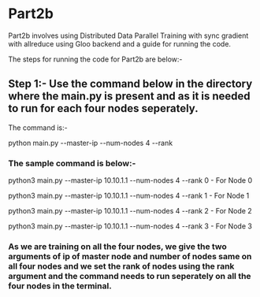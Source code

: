 # Part2b

Part2b involves using Distributed Data Parallel Training with sync gradient with allreduce using Gloo backend and a guide for running the code.

The steps for running the code for Part2b are below:-

## Step 1:- Use the command below in the directory where the main.py is present and as it is needed to run for each four nodes seperately.

The command is:-

python main.py --master-ip <ip of master node> --num-nodes 4 --rank <rank of the node>

### The sample command is below:-

python3 main.py --master-ip 10.10.1.1 --num-nodes 4 --rank 0 - For Node 0

python3 main.py --master-ip 10.10.1.1 --num-nodes 4 --rank 1 - For Node 1

python3 main.py --master-ip 10.10.1.1 --num-nodes 4 --rank 2 - For Node 2

python3 main.py --master-ip 10.10.1.1 --num-nodes 4 --rank 3 - For Node 3

### As we are training on all the four nodes, we give the two arguments of ip of master node and number of nodes same on all four nodes and we set the rank of nodes using the rank argument and the command needs to run seperately on all the four nodes in the terminal.

